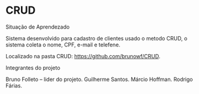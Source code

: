 # CRUD
Situação de Aprendezado

Sistema desenvolvido para cadastro de clientes usado o metodo CRUD, o sistema coleta o nome, CPF, e-mail e telefene.

Localizado na pasta CRUD: https://github.com/brunowf/CRUD.

Integrantes do projeto

Bruno  Folleto – lider do projeto.
Guilherme Santos.
Márcio Hoffman.
Rodrigo  Fárias.
